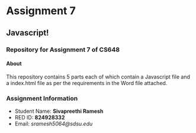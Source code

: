 # Assignment 7

## Javascript!

### Repository for Assignment 7 of CS648

#### About

This repository contains 5 parts each of which contain a Javascript file and a index.html file as per the requirements in the Word file attached. 


### Assignment Information

* Student Name: **Sivapreethi Ramesh**
* RED ID: **824928332**
* Email: _sramesh5064@sdsu.edu_

 
